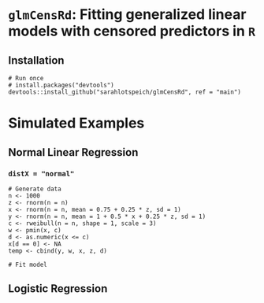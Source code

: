 # `glmCensRd`: Fitting generalized linear models with censored predictors in `R`

## Installation

```{r}
# Run once
# install.packages("devtools")
devtools::install_github("sarahlotspeich/glmCensRd", ref = "main")
```

# Simulated Examples 

## Normal Linear Regression 

### `distX = "normal"`

```{r}
# Generate data
n <- 1000
z <- rnorm(n = n)
x <- rnorm(n = n, mean = 0.75 + 0.25 * z, sd = 1)
y <- rnorm(n = n, mean = 1 + 0.5 * x + 0.25 * z, sd = 1)
c <- rweibull(n = n, shape = 1, scale = 3)
w <- pmin(x, c)
d <- as.numeric(x <= c)
x[d == 0] <- NA
temp <- cbind(y, w, x, z, d)

# Fit model 

```

## Logistic Regression
